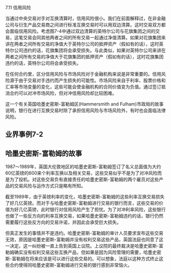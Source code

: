 7.11 信用风险

当通过中央交易对手对互换清算时，信用风险很小。我们在前面解释过，在非金融公司与衍生产品交易商之间进行标准互换交易时可以用双边清算。这时交易双方都会面临信用风险。考虑图7-4中通过双边清算的英特尔公司与花旗集团之间的交易，这笔交易会同其他两者之间的所有交易一起通过净值清算。如果对花旗集团来讲在两者之间所有交易的净值大于英特尔公司的抵押资产（假如有的话），这时英特尔公司违约的话，花旗集团将会承受损失。与此类似，如果对英特尔公司来讲在两者之间所有交易的净值大于花旗集团的抵押资产（假如有的话），这时花旗集团违约的话，英特尔公司将会承受损失。

在任何合约里，区分信用风险与市场风险对于金融机构来说是非常重要的。信用风险源于由于交易对手违约而产生损失的可能性。市场风险来自于利率、股票价格和汇率等市场变量的变化，这些可能会使金融机构的合同价值变为负值。通过签订抵消合约可以对冲市场风险，但对冲信用风险却比较困难。


这一个有关英国哈墨史密斯-富勒姆区(Hammersmith and Fulham)市政局的故事说明，银行在进行互换交易时除了承担信用风险与市场风险外，有时也会面临法律风险。

## 业界事例7-2

## 哈墨史密斯-富勒姆的故事

1987～1989年，英国大伦敦地区的哈墨史密斯-富勒姆签订了名义总面值为大约60亿英镑的600来个利率互换以及相关交易，这些交易似乎不是为了对冲风险而是为了投机。对这些交易负有直接责任的哈墨史密斯-富勒姆的两个雇员对这些产品的交易风险与运作方式只是略有所知。

截至1989年，由于英镑利率的变化，哈墨史密斯-富勒姆的这些利率互换交易损失了好几亿英镑。而对于与哈墨史密斯-富勒姆进行交易的银行而言，这些交易的价值为好几亿英镑，此时银行对信用风险产生了担忧。为了对冲利率风险，这些银行也做了一些反方向的利率互换交易，如果哈墨史密斯-富勒姆违约的话，银行仍然需要履行这些反方向的交易许诺，并因此会承受巨大损失。

但真正发生的事情并不是违约。哈墨史密斯-富勒姆的审计人员要求宣布这些交易无效，原因是哈墨史密斯-富勒姆并没有权利交易这些产品，英国法庭也同意了这一决定。这一纠纷被一直上告到英国上议院。上议院的最终裁决是哈墨史密斯-富勒姆确实没有权利交易这些互换产品，但如果是因为风险管理的需要，哈墨史密斯-富勒姆在将来应该是可以进行这些交易的。可以想象，法庭以这种方式终止这些合约使得同哈墨史密斯-富勒姆进行交易的银行感到非常恼火。